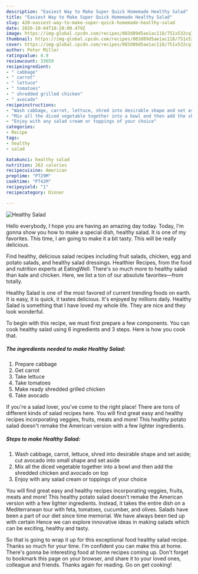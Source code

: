 ```yaml
---
description: "Easiest Way to Make Super Quick Homemade Healthy Salad"
title: "Easiest Way to Make Super Quick Homemade Healthy Salad"
slug: 420-easiest-way-to-make-super-quick-homemade-healthy-salad
date: 2020-10-04T10:20:00.479Z
image: https://img-global.cpcdn.com/recipes/083d89d5ae1ac118/751x532cq70/healthy-salad-recipe-main-photo.jpg
thumbnail: https://img-global.cpcdn.com/recipes/083d89d5ae1ac118/751x532cq70/healthy-salad-recipe-main-photo.jpg
cover: https://img-global.cpcdn.com/recipes/083d89d5ae1ac118/751x532cq70/healthy-salad-recipe-main-photo.jpg
author: Peter Miller
ratingvalue: 4.9
reviewcount: 33659
recipeingredient:
- " cabbage"
- " carrot"
- " lettuce"
- " tomatoes"
- " shredded grilled chicken"
- " avocado"
recipeinstructions:
- "Wash cabbage, carrot, lettuce, shred into desirable shape and set aside; cut avocado into small shape and set aside"
- "Mix all the diced vegetable together into a bowl and then add the shredded chicken and avocado on top"
- "Enjoy with any salad cream or toppings of your choice"
categories:
- Recipe
tags:
- healthy
- salad

katakunci: healthy salad 
nutrition: 262 calories
recipecuisine: American
preptime: "PT29M"
cooktime: "PT42M"
recipeyield: "1"
recipecategory: Dinner

---
```



![Healthy Salad](https://img-global.cpcdn.com/recipes/083d89d5ae1ac118/751x532cq70/healthy-salad-recipe-main-photo.jpg)

Hello everybody, I hope you are having an amazing day today. Today, I'm gonna show you how to make a special dish, healthy salad. It is one of my favorites. This time, I am going to make it a bit tasty. This will be really delicious.

Find healthy, delicious salad recipes including fruit salads, chicken, egg and potato salads, and healthy salad dressings. Healthier Recipes, from the food and nutrition experts at EatingWell. There&#39;s so much more to healthy salad than kale and chicken. Here, we list a ton of our absolute favorites—from totally.

Healthy Salad is one of the most favored of current trending foods on earth. It is easy, it is quick, it tastes delicious. It's enjoyed by millions daily. Healthy Salad is something that I have loved my whole life. They are nice and they look wonderful.


To begin with this recipe, we must first prepare a few components. You can cook healthy salad using 6 ingredients and 3 steps. Here is how you cook that.

<!--inarticleads1-->

##### The ingredients needed to make Healthy Salad:

1. Prepare  cabbage
1. Get  carrot
1. Take  lettuce
1. Take  tomatoes
1. Make ready  shredded grilled chicken
1. Take  avocado


If you&#39;re a salad lover, you&#39;ve come to the right place! There are tons of different kinds of salad recipes here. You will find great easy and healthy recipes incorporating veggies, fruits, meats and more! This healthy potato salad doesn&#39;t remake the American version with a few lighter ingredients. 

<!--inarticleads2-->

##### Steps to make Healthy Salad:

1. Wash cabbage, carrot, lettuce, shred into desirable shape and set aside; cut avocado into small shape and set aside
1. Mix all the diced vegetable together into a bowl and then add the shredded chicken and avocado on top
1. Enjoy with any salad cream or toppings of your choice


You will find great easy and healthy recipes incorporating veggies, fruits, meats and more! This healthy potato salad doesn&#39;t remake the American version with a few lighter ingredients. Instead, it takes the entire dish on a Mediterranean tour with feta, tomatoes, cucumber, and olives. Salads have been a part of our diet since time memorial. We have always been tied up with certain Hence we can explore innovative ideas in making salads which can be exciting, healthy and tasty. 

So that is going to wrap it up for this exceptional food healthy salad recipe. Thanks so much for your time. I'm confident you can make this at home. There's gonna be interesting food at home recipes coming up. Don't forget to bookmark this page on your browser, and share it to your loved ones, colleague and friends. Thanks again for reading. Go on get cooking!
